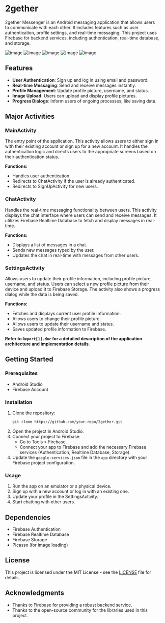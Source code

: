# 2gether

2gether Messenger is an Android messaging application that allows users to communicate with each other. It includes features such as user authentication, profile settings, and real-time messaging. This project uses Firebase for backend services, including authentication, real-time database, and storage.
<br>


![image](https://github.com/utk444rsh/Social-Media-Messaging-App-for-Android/assets/124518418/7d62dd07-c1dc-4242-9009-719b1ba4412b) ![image](https://github.com/utk444rsh/Social-Media-Messaging-App-for-Android/assets/124518418/7c0f14ff-65a0-4130-a949-e146eccb6a6c) ![image](https://github.com/utk444rsh/Social-Media-Messaging-App-for-Android/assets/124518418/0d3d480e-dd72-4070-a445-b965a4f13fdd) 
![image](https://github.com/utk444rsh/Social-Media-Messaging-App-for-Android/assets/124518418/c8cc4b38-40b4-4b94-8f0d-2516164fcb1c) ![image](https://github.com/utk444rsh/Social-Media-Messaging-App-for-Android/assets/124518418/af0805fa-bdfb-462e-b4cf-0af03c04bc8d)



## Features

- **User Authentication**: Sign up and log in using email and password.
- **Real-time Messaging**: Send and receive messages instantly.
- **Profile Management**: Update profile picture, username, and status.
- **Image Upload**: Users can upload and display profile pictures.
- **Progress Dialogs**: Inform users of ongoing processes, like saving data.

## Major Activities

### MainActivity

The entry point of the application. This activity allows users to either sign in with their existing account or sign up for a new account. It handles the authentication logic and directs users to the appropriate screens based on their authentication status.

**Functions:**
- Handles user authentication.
- Redirects to ChatActivity if the user is already authenticated.
- Redirects to SignUpActivity for new users.

### ChatActivity

Handles the real-time messaging functionality between users. This activity displays the chat interface where users can send and receive messages. It utilizes Firebase Realtime Database to fetch and display messages in real-time.

**Functions:**
- Displays a list of messages in a chat.
- Sends new messages typed by the user.
- Updates the chat in real-time with messages from other users.

### SettingsActivity

Allows users to update their profile information, including profile picture, username, and status. Users can select a new profile picture from their device and upload it to Firebase Storage. The activity also shows a progress dialog while the data is being saved.

**Functions:**
- Fetches and displays current user profile information.
- Allows users to change their profile picture.
- Allows users to update their username and status.
- Saves updated profile information to Firebase.

**Refer to `Report[1].doc` for a detailed description of the application architecture and implementation details.**

## Getting Started

### Prerequisites

- Android Studio
- Firebase Account

### Installation

1. Clone the repository:
    ```bash
    git clone https://github.com/your-repo/2gether.git
    ```
2. Open the project in Android Studio.
3. Connect your project to Firebase:
    - Go to Tools > Firebase.
    - Connect your app to Firebase and add the necessary Firebase services (Authentication, Realtime Database, Storage).
4. Update the `google-services.json` file in the `app` directory with your Firebase project configuration.

### Usage

1. Run the app on an emulator or a physical device.
2. Sign up with a new account or log in with an existing one.
3. Update your profile in the SettingsActivity.
4. Start chatting with other users.

## Dependencies

- Firebase Authentication
- Firebase Realtime Database
- Firebase Storage
- Picasso (for image loading)

## License

This project is licensed under the MIT License - see the [LICENSE](LICENSE) file for details.

## Acknowledgments

- Thanks to Firebase for providing a robust backend service.
- Thanks to the open-source community for the libraries used in this project.
